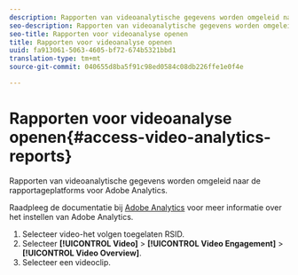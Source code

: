 ```yaml
---
description: Rapporten van videoanalytische gegevens worden omgeleid naar de rapportageplatforms voor Adobe Analytics.
seo-description: Rapporten van videoanalytische gegevens worden omgeleid naar de rapportageplatforms voor Adobe Analytics.
seo-title: Rapporten voor videoanalyse openen
title: Rapporten voor videoanalyse openen
uuid: fa913061-5063-4605-bf72-674b5321bbd1
translation-type: tm+mt
source-git-commit: 040655d8ba5f91c98ed0584c08db226ffe1e0f4e

---
```



# Rapporten voor videoanalyse openen{#access-video-analytics-reports}

Rapporten van videoanalytische gegevens worden omgeleid naar de rapportageplatforms voor Adobe Analytics.

Raadpleeg de documentatie bij [Adobe Analytics](https://microsite.omniture.com/t2/help/en_US/reference/) voor meer informatie over het instellen van Adobe Analytics.
1. Selecteer video-het volgen toegelaten RSID.
1. Selecteer **[!UICONTROL Video]** > **[!UICONTROL Video Engagement]** > **[!UICONTROL Video Overview]**.
1. Selecteer een videoclip.
